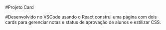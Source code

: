 #Projeto Card 

#Desenvolvido no VSCode usando o React construi uma página com dois cards para gerenciar notas e status de aprovação de alunos e estilizar CSS.
 
 
